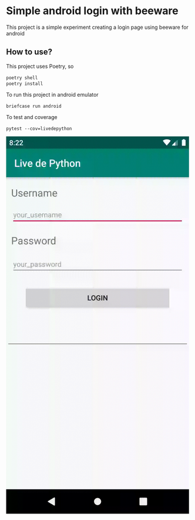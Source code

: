# Simple android login with beeware

This project is a simple experiment creating a login page using beeware for android

## How to use?

This project uses Poetry, so

```
poetry shell
poetry install
```

To run this project in android emulator

```
briefcase run android
```
To test and coverage

```
pytest --cov=livedepython
```
![sample](./beeware.gif)

